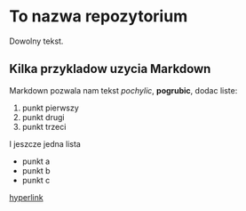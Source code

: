 # To nazwa repozytorium

Dowolny tekst.

## Kilka przykladow uzycia Markdown

Markdown pozwala nam tekst _pochylic_, **pogrubic**, dodac liste:

1. punkt pierwszy
2. punkt drugi
3. punkt trzeci

I jeszcze jedna lista

- punkt a
- punkt b
- punkt c

[hyperlink](https://www...)

